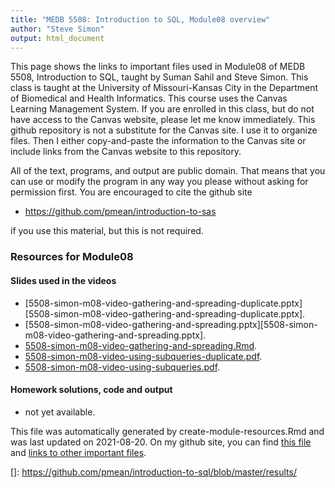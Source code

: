 ```yaml
---
title: "MEDB 5508: Introduction to SQL, Module08 overview"
author: "Steve Simon"
output: html_document
---
```


<!--This file was first created on 2021-07-28.-->

This page shows the links to important files used in Module08 of MEDB 5508, Introduction to SQL, taught by Suman Sahil and Steve Simon. This class is taught at the University of Missouri-Kansas City in the Department of Biomedical and Health Informatics. This course uses the Canvas Learning Management System. If you are enrolled in this class, but do not have access to the Canvas website, please let me know immediately. This github repository is not a substitute for the Canvas site. I use it to organize files. Then I either copy-and-paste the information to the Canvas site or include links from the Canvas website to this repository.

All of the text, programs, and output are public domain. That means that you can use or modify the program in any way you please without asking for permission first. You are encouraged to cite the github site

+ https://github.com/pmean/introduction-to-sas

if you use this material, but this is not required.

### Resources for Module08

#### Slides used in the videos

+ [5508-simon-m08-video-gathering-and-spreading-duplicate.pptx][5508-simon-m08-video-gathering-and-spreading-duplicate.pptx].
+ [5508-simon-m08-video-gathering-and-spreading.pptx][5508-simon-m08-video-gathering-and-spreading.pptx].
+ [5508-simon-m08-video-gathering-and-spreading.Rmd][5508-simon-m08-video-gathering-and-spreading.Rmd].
+ [5508-simon-m08-video-using-subqueries-duplicate.pdf][5508-simon-m08-video-using-subqueries-duplicate.pdf].
+ [5508-simon-m08-video-using-subqueries.pdf][5508-simon-m08-video-using-subqueries.pdf].

#### Homework solutions, code and output

+   not yet available.

This file was automatically generated by create-module-resources.Rmd and was last updated on 2021-08-20. On my github site, you can find [this file][thisf] and [links to other important files][mygit].

<!---my git--->
[thisf]: https://github.com/pmean/introduction-to-sql/blob/master/modules/5508-08-resources.md
[mygit]: https://github.com/pmean/introduction-to-sql/blob/master/README.md

<!---pdf_h--->
[5508-simon-m08-video-using-subqueries-duplicate.pdf]: https://github.com/pmean/introduction-to-sql/blob/master/results/5508-simon-m08-video-using-subqueries-duplicate.pdf
[5508-simon-m08-video-using-subqueries.pdf]: https://github.com/pmean/introduction-to-sql/blob/master/results/5508-simon-m08-video-using-subqueries.pdf

<!---ppt_v--->
[]: https://github.com/pmean/introduction-to-sql/blob/master/results/

<!---rmd_h--->
<!---No links for this section--->

<!---rmd_o--->
<!---No links for this section--->

<!---rmd_v--->
[5508-simon-m08-video-gathering-and-spreading.Rmd]: https://github.com/pmean/introduction-to-sql/blob/master/src/5508-simon-m08-video-gathering-and-spreading.Rmd

<!---sas_h--->
<!---No links for this section--->

<!---sas_o--->
<!---No links for this section--->
